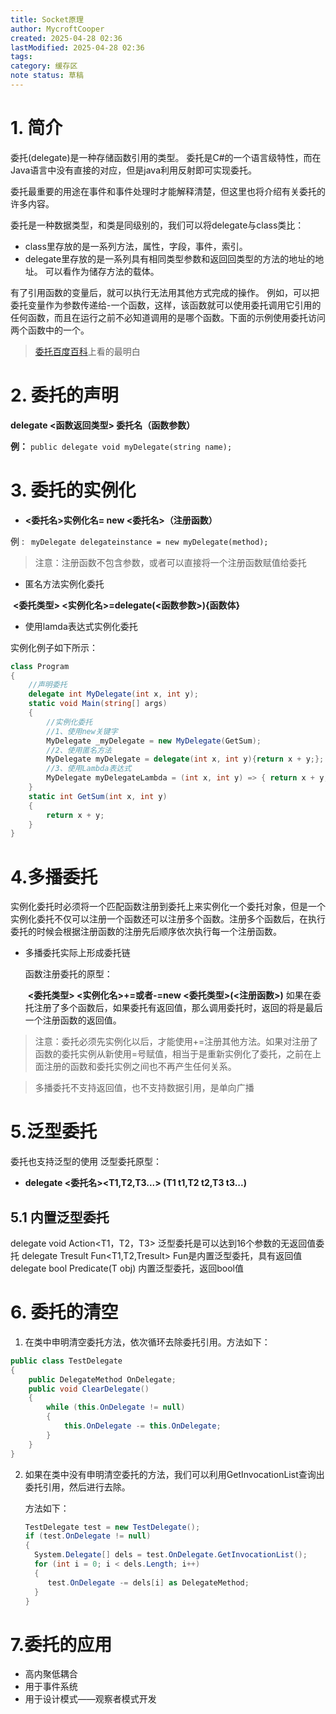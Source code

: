 ```yaml
---
title: Socket原理
author: MycroftCooper
created: 2025-04-28 02:36
lastModified: 2025-04-28 02:36
tags: 
category: 缓存区
note status: 草稿
---
```



# 1. 简介

委托(delegate)是一种存储函数引用的类型。
委托是C#的一个语言级特性，而在Java语言中没有直接的对应，但是java利用反射即可实现委托。

委托最重要的用途在事件和事件处理时才能解释清楚，但这里也将介绍有关委托的许多内容。

委托是一种数据类型，和类是同级别的，我们可以将delegate与class类比：
- class里存放的是一系列方法，属性，字段，事件，索引。
- delegate里存放的是一系列具有相同类型参数和返回回类型的方法的地址的地址。
可以看作为储存方法的载体。

有了引用函数的变量后，就可以执行无法用其他方式完成的操作。
例如，可以把委托变量作为参数传递给-一个函数，这样，该函数就可以使用委托调用它引用的任何函数，而且在运行之前不必知道调用的是哪个函数。下面的示例使用委托访问两个函数中的一个。

> [委托百度百科](https://baike.baidu.com/item/c%23委托/6916387?fr=aladdin)上看的最明白

# 2. 委托的声明

**delegate <函数返回类型> 委托名（函数参数）**   

**例：** `public delegate void myDelegate(string name);`

# 3. 委托的实例化

- **<委托名>实例化名= new <委托名>（注册函数）**

例 : ` myDelegate delegateinstance = new myDelegate(method);`

> 注意：注册函数不包含参数，或者可以直接将一个注册函数赋值给委托

- 匿名方法实例化委托

​        **<委托类型> <实例化名>=delegate(<函数参数>){函数体}**

- 使用lamda表达式实例化委托

实例化例子如下所示：

```c#
class Program   
{     
    //声明委托     
    delegate int MyDelegate(int x, int y);
    static void Main(string[] args)     
    { 
        //实例化委托 
        //1、使用new关键字       
        MyDelegate _myDelegate = new MyDelegate(GetSum);
        //2、使用匿名方法       
        MyDelegate myDelegate = delegate(int x, int y){return x + y;};
        //3、使用Lambda表达式       
        MyDelegate myDelegateLambda = (int x, int y) => { return x + y; };  
    }
    static int GetSum(int x, int y)     
    {       
        return x + y;     
    }   
}
```

# 4.多播委托
实例化委托时必须将一个匹配函数注册到委托上来实例化一个委托对象，但是一个实例化委托不仅可以注册一个函数还可以注册多个函数。注册多个函数后，在执行委托的时候会根据注册函数的注册先后顺序依次执行每一个注册函数。

- 多播委托实际上形成委托链 

  函数注册委托的原型：

  ​			**<委托类型> <实例化名>+=或者-=new <委托类型>(<注册函数>)**
  如果在委托注册了多个函数后，如果委托有返回值，那么调用委托时，返回的将是最后一个注册函数的返回值。
> 注意：委托必须先实例化以后，才能使用+=注册其他方法。如果对注册了函数的委托实例从新使用=号赋值，相当于是重新实例化了委托，之前在上面注册的函数和委托实例之间也不再产生任何关系。

> 多播委托不支持返回值，也不支持数据引用，是单向广播

# 5.泛型委托

委托也支持泛型的使用
泛型委托原型：

- **delegate <T1> <委托名><T1,T2,T3...> (T1 t1,T2 t2,T3 t3...)**

## 5.1 内置泛型委托
delegate      void   Action<T1，T2，T3>	泛型委托是可以达到16个参数的无返回值委托
delegate  Tresult Fun<T1,T2,Tresult>	Fun是内置泛型委托，具有返回值
delegate bool Predicate<T>(T obj)	内置泛型委托，返回bool值

# 6. 委托的清空
1. 在类中申明清空委托方法，依次循环去除委托引用。方法如下：

```c#
public class TestDelegate
{
    public DelegateMethod OnDelegate;
    public void ClearDelegate()
    {
        while (this.OnDelegate != null)
        {
            this.OnDelegate -= this.OnDelegate;
        }
    }
}
```

2. 如果在类中没有申明清空委托的方法，我们可以利用GetInvocationList查询出委托引用，然后进行去除。

   方法如下：

   ```c#
   TestDelegate test = new TestDelegate();
   if (test.OnDelegate != null)
   {
     System.Delegate[] dels = test.OnDelegate.GetInvocationList();
     for (int i = 0; i < dels.Length; i++)
     {
        test.OnDelegate -= dels[i] as DelegateMethod;
     }
   }
   ```

# 7.委托的应用
- 高内聚低耦合
- 用于事件系统
- 用于设计模式——观察者模式开发
